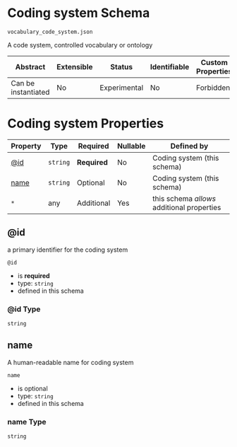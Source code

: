 # Coding system Schema

```
vocabulary_code_system.json
```

A code system, controlled vocabulary or ontology

| Abstract            | Extensible | Status       | Identifiable | Custom Properties | Additional Properties | Defined In                                                 |
| ------------------- | ---------- | ------------ | ------------ | ----------------- | --------------------- | ---------------------------------------------------------- |
| Can be instantiated | No         | Experimental | No           | Forbidden         | Permitted             | [vocabulary_code_system.json](vocabulary_code_system.json) |

# Coding system Properties

| Property      | Type     | Required     | Nullable | Defined by                                 |
| ------------- | -------- | ------------ | -------- | ------------------------------------------ |
| [@id](#id)    | `string` | **Required** | No       | Coding system (this schema)                |
| [name](#name) | `string` | Optional     | No       | Coding system (this schema)                |
| `*`           | any      | Additional   | Yes      | this schema _allows_ additional properties |

## @id

a primary identifier for the coding system

`@id`

- is **required**
- type: `string`
- defined in this schema

### @id Type

`string`

## name

A human-readable name for coding system

`name`

- is optional
- type: `string`
- defined in this schema

### name Type

`string`
